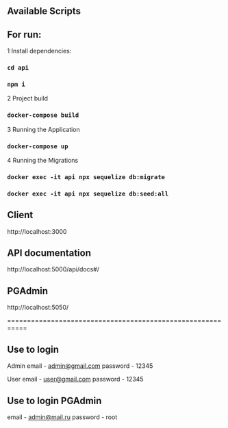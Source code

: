 ## Available Scripts

## For run:

1 Install dependencies:

### `cd api`

### `npm i`

2 Project build

### `docker-compose build`

3 Running the Application

### `docker-compose up`

4 Running the Migrations

### `docker exec -it api npx sequelize db:migrate`

### `docker exec -it api npx sequelize db:seed:all`

## Client

http://localhost:3000

## API documentation

http://localhost:5000/api/docs#/

## PGAdmin

http://localhost:5050/

===========================================================

## Use to login

Admin
email - admin@gmail.com
password - 12345

User
email - user@gmail.com
password - 12345

## Use to login PGAdmin

email - admin@mail.ru
password - root
